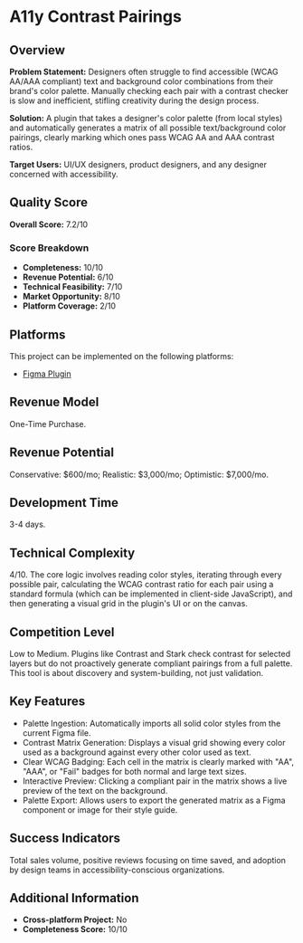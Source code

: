 # A11y Contrast Pairings

## Overview
**Problem Statement:** Designers often struggle to find accessible (WCAG AA/AAA compliant) text and background color combinations from their brand's color palette. Manually checking each pair with a contrast checker is slow and inefficient, stifling creativity during the design process.

**Solution:** A plugin that takes a designer's color palette (from local styles) and automatically generates a matrix of all possible text/background color pairings, clearly marking which ones pass WCAG AA and AAA contrast ratios.

**Target Users:** UI/UX designers, product designers, and any designer concerned with accessibility.

## Quality Score
**Overall Score:** 7.2/10

### Score Breakdown
- **Completeness:** 10/10
- **Revenue Potential:** 6/10
- **Technical Feasibility:** 7/10
- **Market Opportunity:** 8/10
- **Platform Coverage:** 2/10

## Platforms
This project can be implemented on the following platforms:
- [Figma Plugin](./platforms/figma-plugin/)

## Revenue Model
One-Time Purchase.

## Revenue Potential
Conservative: $600/mo; Realistic: $3,000/mo; Optimistic: $7,000/mo.

## Development Time
3-4 days.

## Technical Complexity
4/10. The core logic involves reading color styles, iterating through every possible pair, calculating the WCAG contrast ratio for each pair using a standard formula (which can be implemented in client-side JavaScript), and then generating a visual grid in the plugin's UI or on the canvas.

## Competition Level
Low to Medium. Plugins like Contrast and Stark check contrast for selected layers but do not proactively generate compliant pairings from a full palette. This tool is about discovery and system-building, not just validation.

## Key Features
- Palette Ingestion: Automatically imports all solid color styles from the current Figma file.
- Contrast Matrix Generation: Displays a visual grid showing every color used as a background against every other color used as text.
- Clear WCAG Badging: Each cell in the matrix is clearly marked with "AA", "AAA", or "Fail" badges for both normal and large text sizes.
- Interactive Preview: Clicking a compliant pair in the matrix shows a live preview of the text on the background.
- Palette Export: Allows users to export the generated matrix as a Figma component or image for their style guide.

## Success Indicators
Total sales volume, positive reviews focusing on time saved, and adoption by design teams in accessibility-conscious organizations.

## Additional Information
- **Cross-platform Project:** No
- **Completeness Score:** 10/10
